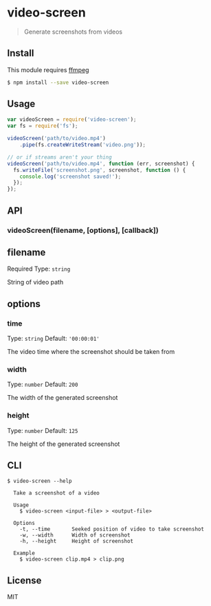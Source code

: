 # video-screen


> Generate screenshots from videos

## Install

This module requires [ffmpeg](https://www.ffmpeg.org/)

```sh
$ npm install --save video-screen
```


## Usage

```javascript
var videoScreen = require('video-screen');
var fs = require('fs');

videoScreen('path/to/video.mp4')
	.pipe(fs.createWriteStream('video.png'));

// or if streams aren't your thing
videoScreen('path/to/video.mp4', function (err, screenshot) {
  fs.writeFile('screenshot.png', screenshot, function () {
    console.log('screenshot saved!');
  });
});
```

## API

### videoScreen(filename, [options], [callback])

## filename

Required
Type: `string`

String of video path

## options

### time

Type: `string`
Default: `'00:00:01'`

The video time where the screenshot should be taken from

### width

Type: `number`
Default: `200`

The width of the generated screenshot

### height

Type: `number`
Default: `125`

The height of the generated screenshot

## CLI

```shell
$ video-screen --help

  Take a screenshot of a video

  Usage
    $ video-screen <input-file> > <output-file>

  Options
    -t, --time       Seeked position of video to take screenshot
    -w, --width      Width of screenshot
    -h, --height     Height of screenshot

  Example
    $ video-screen clip.mp4 > clip.png

```

## License

MIT
